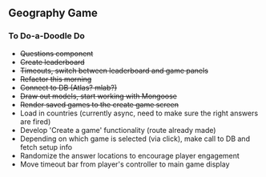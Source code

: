 ## Geography Game

### To Do-a-Doodle Do

- ~~Questions component~~
- ~~Create leaderboard~~
- ~~Timeouts, switch between leaderboard and game panels~~
- ~~Refactor this morning~~
- ~~Connect to DB (Atlas? mlab?)~~
- ~~Draw out models, start working with Mongoose~~
- ~~Render saved games to the create game screen~~
- Load in countries (currently async, need to make sure the right answers are fired)
- Develop 'Create a game' functionality (route already made)
- Depending on which game is selected (via click), make call to DB and fetch setup info
- Randomize the answer locations to encourage player engagement
- Move timeout bar from player's controller to main game display
